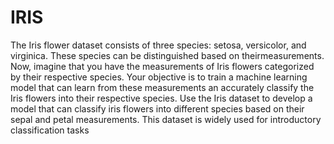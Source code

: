 # IRIS

The Iris flower dataset consists of three species: setosa, versicolor, and virginica. These species can be distinguished based on theirmeasurements. Now, imagine that you have the measurements of Iris flowers categorized by their respective species. Your objective is to train a machine learning model that can learn from these measurements an accurately classify the Iris flowers into their respective species. Use the Iris dataset to develop a model that can classify iris flowers into different species based on their sepal and petal measurements. This dataset is widely used for introductory classification tasks
